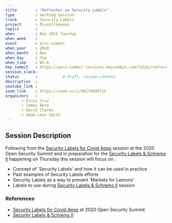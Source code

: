 ```yaml
---
title        : "Refresher on Security Labels"
type         : working-session
track        : Security Labels
project      : Miscellaneous
topics       : 
when         : Nov 10th Tuesday
when_week    :
event        : mini-summit
when_year    : 2020
when_month   : Nov
when_day     : Tue
when_time    : WS-6
hey_summit   : https://post-summit-sessions.heysummit.com/talks/refresher-on-security-labels/
session_slack:
status       :           # draft, review-content
description  : 
youtube_link : 
zoom_link    : https://zoom.us/j/96274685715
organizers   : 
       - Dinis Cruz
       - James Bore
       - David Clarke
       - Adam Leon Smith
---
```


## Session Description

Following from the [Security Labels for Covid Apps](https://2020.open-security-summit.org/tracks/covid/security-labels-for-covid-apps) session at the 2020 Open Security Summit
and in preparation for the [Security Labels & Schrems II](/tracks/security-labels/security-labels-and-schrems-ii/) happening on Thursday
this session will focus on :

- Concept of 'Security Labels' and how it can be used in practice
- Past examples of Security Labels efforts
- Security Labels as a way to prevent 'Markets for Lemons'
- Labels to use during [Security Labels & Schrems II](/tracks/security-labels/security-labels-and-schrems-ii/) session 

### References
 
- [Security Labels for Covid Apps](https://2020.open-security-summit.org/tracks/covid/security-labels-for-covid-apps) at 2020 Open Security Summit
- [Security Labels & Schrems II](/tracks/security-labels/security-labels-and-schrems-ii/)
